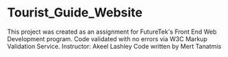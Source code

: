 # Tourist_Guide_Website
This project was created as an assignment for FutureTek's Front End Web Development program. Code validated with no errors via W3C Markup Validation Service.
Instructor: Akeel Lashley
Code written by Mert Tanatmis

